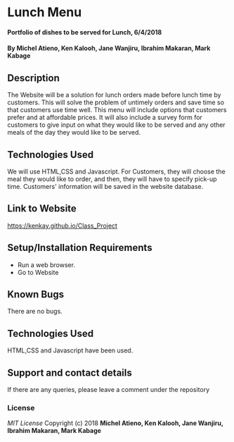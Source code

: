 # Lunch Menu
#### Portfolio of dishes to be served for Lunch, 6/4/2018
#### By **Michel Atieno, Ken Kalooh, Jane Wanjiru, Ibrahim Makaran, Mark Kabage**
## Description
The Website will be a solution for lunch orders made before lunch time by customers.
This will solve the problem of untimely orders and save time so that customers use time well. This menu will include options that customers prefer and at affordable prices. It will also include a survey form for customers to give input on what they would like to be served and any other meals of the day they would like to be served.
## Technologies Used
We will use HTML,CSS and Javascript.
For Customers, they will choose the meal they would like to order, and then, they will have to specify pick-up time. Customers' information will be saved in the website database.
## Link to Website
https://kenkay.github.io/Class_Project
## Setup/Installation Requirements
* Run a web browser.
* Go to  Website
## Known Bugs
There are no bugs.
## Technologies Used
HTML,CSS and Javascript have been used.
## Support and contact details
If there are any queries, please leave a comment under the repository
### License
*MIT License*
Copyright (c) 2018 **Michel Atieno, Ken Kalooh, Jane Wanjiru, Ibrahim Makaran, Mark Kabage**
